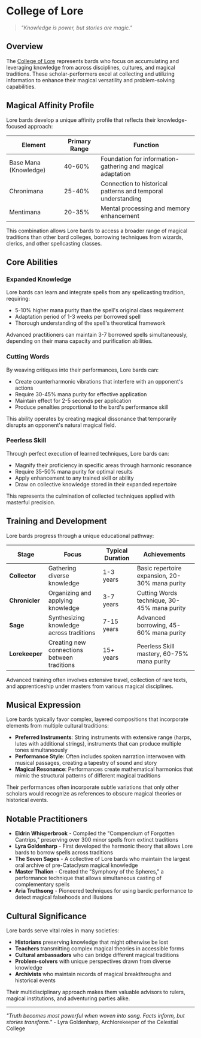 # College of Lore

> *"Knowledge is power, but stories are magic."*

## Overview

The [College of Lore](/codex/Classes/Bard/Colleges/Lore.md) represents bards who focus on accumulating and leveraging knowledge from across disciplines, cultures, and magical traditions. These scholar-performers excel at collecting and utilizing information to enhance their magical versatility and problem-solving capabilities.

## Magical Affinity Profile

Lore bards develop a unique affinity profile that reflects their knowledge-focused approach:

| Element | Primary Range | Function |
|---------|--------------|----------|
| Base Mana (Knowledge) | 40-60% | Foundation for information-gathering and magical adaptation |
| Chronimana | 25-40% | Connection to historical patterns and temporal understanding |
| Mentimana | 20-35% | Mental processing and memory enhancement |

This combination allows Lore bards to access a broader range of magical traditions than other bard colleges, borrowing techniques from wizards, clerics, and other spellcasting classes.

## Core Abilities

### Expanded Knowledge
Lore bards can learn and integrate spells from any spellcasting tradition, requiring:
- 5-10% higher mana purity than the spell's original class requirement
- Adaptation period of 1-3 weeks per borrowed spell
- Thorough understanding of the spell's theoretical framework

Advanced practitioners can maintain 3-7 borrowed spells simultaneously, depending on their mana capacity and purification abilities.

### Cutting Words
By weaving critiques into their performances, Lore bards can:
- Create counterharmonic vibrations that interfere with an opponent's actions
- Require 30-45% mana purity for effective application
- Maintain effect for 2-5 seconds per application
- Produce penalties proportional to the bard's performance skill

This ability operates by creating magical dissonance that temporarily disrupts an opponent's natural magical field.

### Peerless Skill
Through perfect execution of learned techniques, Lore bards can:
- Magnify their proficiency in specific areas through harmonic resonance
- Require 35-50% mana purity for optimal results
- Apply enhancement to any trained skill or ability
- Draw on collective knowledge stored in their expanded repertoire

This represents the culmination of collected techniques applied with masterful precision.

## Training and Development

Lore bards progress through a unique educational pathway:

| Stage | Focus | Typical Duration | Achievements |
|-------|-------|------------------|--------------|
| **Collector** | Gathering diverse knowledge | 1-3 years | Basic repertoire expansion, 20-30% mana purity |
| **Chronicler** | Organizing and applying knowledge | 3-7 years | Cutting Words technique, 30-45% mana purity |
| **Sage** | Synthesizing knowledge across traditions | 7-15 years | Advanced borrowing, 45-60% mana purity |
| **Lorekeeper** | Creating new connections between traditions | 15+ years | Peerless Skill mastery, 60-75% mana purity |

Advanced training often involves extensive travel, collection of rare texts, and apprenticeship under masters from various magical disciplines.

## Musical Expression

Lore bards typically favor complex, layered compositions that incorporate elements from multiple cultural traditions:

- **Preferred Instruments**: String instruments with extensive range (harps, lutes with additional strings), instruments that can produce multiple tones simultaneously
- **Performance Style**: Often includes spoken narration interwoven with musical passages, creating a tapestry of sound and story
- **Magical Resonance**: Performances create mathematical harmonics that mimic the structural patterns of different magical traditions

Their performances often incorporate subtle variations that only other scholars would recognize as references to obscure magical theories or historical events.

## Notable Practitioners

- **Eldrin Whisperbrook** - Compiled the "Compendium of Forgotten Cantrips," preserving over 300 minor spells from extinct traditions
- **Lyra Goldenharp** - First developed the harmonic theory that allows Lore bards to borrow spells across traditions
- **The Seven Sages** - A collective of Lore bards who maintain the largest oral archive of pre-Cataclysm magical knowledge
- **Master Thalion** - Created the "Symphony of the Spheres," a performance technique that allows simultaneous casting of complementary spells
- **Aria Truthsong** - Pioneered techniques for using bardic performance to detect magical falsehoods and illusions

## Cultural Significance

Lore bards serve vital roles in many societies:
- **Historians** preserving knowledge that might otherwise be lost
- **Teachers** transmitting complex magical theories in accessible forms
- **Cultural ambassadors** who can bridge different magical traditions
- **Problem-solvers** with unique perspectives drawn from diverse knowledge
- **Archivists** who maintain records of magical breakthroughs and historical events

Their multidisciplinary approach makes them valuable advisors to rulers, magical institutions, and adventuring parties alike.

---

*"Truth becomes most powerful when woven into song. Facts inform, but stories transform."* - Lyra Goldenharp, Archlorekeeper of the Celestial College 